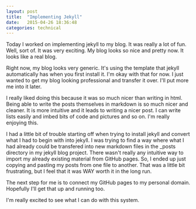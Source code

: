```yaml
---
layout: post
title:  "Implementing Jekyll"
date:   2015-04-26 18:36:48
categories: technical
---
```


Today I worked on implementing jekyll to my blog. It was really a lot of fun. Well, sort of. It was very exciting. My blog looks so nice and pretty now. It looks like a real blog.

Right now, my blog looks very generic. It's using the template that jekyll automatically has when you first install it. I'm okay with that for now. I just wanted to get my blog looking professional and transfer it over. I'll put more me into it later.

I really liked doing this because it was so much nicer than writing in html. Being able to write the posts themselves in markdown is so much nicer and cleaner. It is more intuitive and it leads to writing a nicer post. I can write lists easily and imbed bits of code and pictures and so on. I'm really enjoying this.

I had a little bit of trouble starting off when trying to install jekyll and convert what I had to begin with into jekyll. I was trying to find a way where what I had already could be transfered into new markdown files in the _posts directory in my jekyll blog project. There wasn't really any intuitive way to import my already existing material from GitHub pages. So, I ended up just copying and pasting my posts from one file to another. That was a little bit frustrating, but I feel that it was WAY worth it in the long run.

The next step for me is to connect my GitHub pages to my personal domain. Hopefully I'll get that up and running too.

I'm really excited to see what I can do with this system.